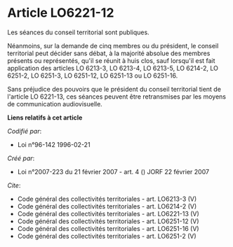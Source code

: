 # Article LO6221-12

Les séances du conseil territorial sont publiques. 

Néanmoins, sur la demande de cinq membres ou du président, le conseil territorial peut décider sans débat, à la majorité
absolue des membres présents ou représentés, qu'il se réunit à huis clos, sauf lorsqu'il est fait application des articles LO
6213-3, LO 6213-4, LO 6213-5, LO 6214-2, LO 6251-2, LO 6251-3, LO 6251-12, LO 6251-13 ou LO 6251-16. 

Sans préjudice des pouvoirs que le président du conseil territorial tient de l'article LO 6221-13, ces séances peuvent être
retransmises par les moyens de communication audiovisuelle.

**Liens relatifs à cet article**

_Codifié par_:

  - Loi n°96-142 1996-02-21

_Créé par_:

  - Loi n°2007-223 du 21 février 2007 - art. 4 () JORF 22 février 2007

_Cite_:

  - Code général des collectivités territoriales - art. LO6213-3 (V)
  - Code général des collectivités territoriales - art. LO6214-2 (V)
  - Code général des collectivités territoriales - art. LO6221-13 (V)
  - Code général des collectivités territoriales - art. LO6251-12 (V)
  - Code général des collectivités territoriales - art. LO6251-16 (V)
  - Code général des collectivités territoriales - art. LO6251-2 (V)
